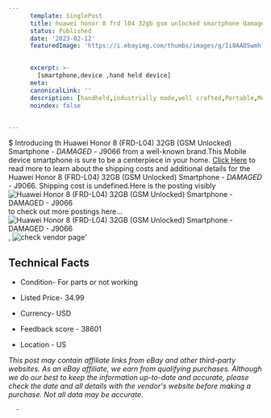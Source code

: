 ```yaml
---
      template: SinglePost
      title: huawei honor 8 frd l04 32gb gsm unlocked smartphone damaged j9066
      status: Published
      date: '2023-02-12'
      featuredImage: 'https://i.ebayimg.com/thumbs/images/g/Ii8AAOSwmhljtdvE/s-l225.jpg'
       

      excerpt: >-
        [smartphone,device ,hand held device]
      meta:
      canonicalLink: ''
      description: [handheld,industrially made,well crafted,Portable,Mobile,Compact,Convenient,Lightweight,Maneuverable,Man-portable,Miniature,Carriable,Hand-held,Light,Holdable,Transportable,Mobile device,Pocket-sized,On-the-go,Wireless,Cordless,Compact size,Convenient size, smartphone,device ,hand held device]
      noindex: false
      

---
```

$
      Introducing th Huawei Honor 8 (FRD-L04) 32GB (GSM Unlocked) Smartphone - *DAMAGED* - J9066 from a well-known brand.This Mobile device smartphone is sure to be a centerpiece in your home. [Click Here](https://www.ebay.com/itm/144886549144?hash=item21bbe94a98%3Ag%3AIi8AAOSwmhljtdvE&mkevt=1&mkcid=1&mkrid=711-53200-19255-0&campid=%253CePNCampaignId%253E&customid=%253CreferenceId%253E&toolid=10049) to read more to learn about the shipping costs and additional details for the Huawei Honor 8 (FRD-L04) 32GB (GSM Unlocked) Smartphone - *DAMAGED* - J9066. Shipping cost is undefined.Here is the posting visibly ![Huawei Honor 8 (FRD-L04) 32GB (GSM Unlocked) Smartphone - *DAMAGED* - J9066](https://i.ebayimg.com/thumbs/images/g/Ii8AAOSwmhljtdvE/s-l225.jpg) to check out more postings here... ![Huawei Honor 8 (FRD-L04) 32GB (GSM Unlocked) Smartphone - *DAMAGED* - J9066](https://i.ebayimg.com/images/g/Ii8AAOSwmhljtdvE/s-l1600.jpg), ![check vendor page](https://origin-galleryplus.ebayimg.com/ws/web/144886549144_2_0_1/225x225.jpg,https://origin-galleryplus.ebayimg.com/ws/web/144886549144_3_0_1/225x225.jpg,https://origin-galleryplus.ebayimg.com/ws/web/144886549144_4_0_1/225x225.jpg,https://origin-galleryplus.ebayimg.com/ws/web/144886549144_5_0_1/225x225.jpg,https://origin-galleryplus.ebayimg.com/ws/web/144886549144_6_0_1/225x225.jpg,https://origin-galleryplus.ebayimg.com/ws/web/144886549144_7_0_1/225x225.jpg)'

      

 ## Technical Facts 



     
      

 - Condition- For parts or not working 


      

 - Listed Price- 34.99 


      

 - Currency- USD 


      

 - Feedback score - 38601 


      

 - Location - US 


      
      

 *_This post may contain affiliate links from eBay and other third-party websites. As an eBay affiliate, we earn from qualifying purchases. Although we do our best to keep the information up-to-date and accurate, please check the date and all details with the vendor's website before making a purchase. Not all data may be accurate._*




      -
